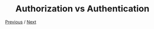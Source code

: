 <h1 align="center">Authorization vs Authentication</h1>

[Previous](https:// "Previous")
/
[Next](https:// "Next")
